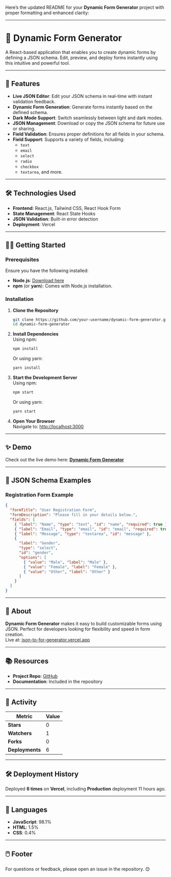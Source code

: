 Here’s the updated README for your **Dynamic Form Generator** project with proper formatting and enhanced clarity:

---

# 🌟 Dynamic Form Generator

A React-based application that enables you to create dynamic forms by defining a JSON schema. Edit, preview, and deploy forms instantly using this intuitive and powerful tool.

---

## 🚀 Features

- **Live JSON Editor**: Edit your JSON schema in real-time with instant validation feedback.  
- **Dynamic Form Generation**: Generate forms instantly based on the defined schema.  
- **Dark Mode Support**: Switch seamlessly between light and dark modes.  
- **JSON Management**: Download or copy the JSON schema for future use or sharing.  
- **Field Validation**: Ensures proper definitions for all fields in your schema.  
- **Field Support**: Supports a variety of fields, including:
  - `text`
  - `email`
  - `select`
  - `radio`
  - `checkbox`
  - `textarea`, and more.

---

## 🛠️ Technologies Used

- **Frontend**: React.js, Tailwind CSS, React Hook Form  
- **State Management**: React State Hooks  
- **JSON Validation**: Built-in error detection  
- **Deployment**: Vercel  

---

## 🧑‍💻 Getting Started

### Prerequisites
Ensure you have the following installed:
- **Node.js**: [Download here](https://nodejs.org)  
- **npm** (or **yarn**): Comes with Node.js installation.  

### Installation

1. **Clone the Repository**  
   ```bash
   git clone https://github.com/your-username/dynamic-form-generator.git
   cd dynamic-form-generator
   ```

2. **Install Dependencies**  
   Using npm:  
   ```bash
   npm install
   ```  
   Or using yarn:  
   ```bash
   yarn install
   ```

3. **Start the Development Server**  
   Using npm:  
   ```bash
   npm start
   ```  
   Or using yarn:  
   ```bash
   yarn start
   ```  

4. **Open Your Browser**  
   Navigate to: [http://localhost:3000](http://localhost:3000)

---

## ✨ Demo

Check out the live demo here: **[Dynamic Form Generator](https://json-to-for-generator.vercel.app)**

---

## 📄 JSON Schema Examples

### Registration Form Example
```json
{
  "formTitle": "User Registration Form",
  "formDescription": "Please fill in your details below.",
  "fields": [
    { "label": "Name", "type": "text", "id": "name", "required": true },
    { "label": "Email", "type": "email", "id": "email", "required": true },
    { "label": "Message", "type": "textarea", "id": "message" },
    { 
      "label": "Gender", 
      "type": "select", 
      "id": "gender",
      "options": [
        { "value": "Male", "label": "Male" },
        { "value": "Female", "label": "Female" },
        { "value": "Other", "label": "Other" }
      ]
    }
  ]
}
```

---

## 🌟 About

**Dynamic Form Generator** makes it easy to build customizable forms using JSON. Perfect for developers looking for flexibility and speed in form creation.  
Live at: [json-to-for-generator.vercel.app](https://json-to-for-generator.vercel.app)

---

## 📚 Resources

- **Project Repo**: [GitHub](https://github.com/your-username/dynamic-form-generator)  
- **Documentation**: Included in the repository  

---

## 🌟 Activity

| Metric          | Value |
|------------------|-------|
| **Stars**        | 0     |
| **Watchers**     | 1     |
| **Forks**        | 0     |
| **Deployments**  | 6     |

---

## 🛠 Deployment History

Deployed **6 times** on **Vercel**, including **Production** deployment 11 hours ago.

---

## 📝 Languages

- **JavaScript**: 98.1%  
- **HTML**: 1.5%  
- **CSS**: 0.4%

---

## 🖱️ Footer

For questions or feedback, please open an issue in the repository. 😊
